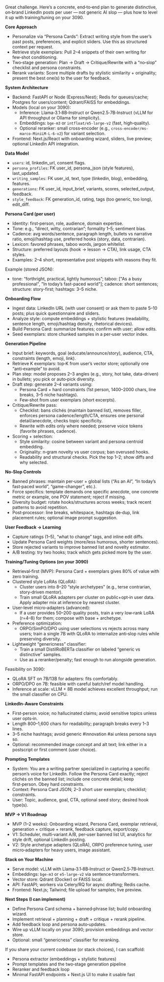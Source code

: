 Great challenge. Here’s a concrete, end‑to‑end plan to generate distinctive, on‑brand LinkedIn posts per user — not generic AI slop — plus how to level it up with training/tuning on your 3090.

**Core Approach**
- Personalize via “Persona Cards”: Extract writing style from the user’s past posts, preferences, and explicit sliders. Use this as structured context per request.
- Retrieve style exemplars: Pull 2–4 snippets of their own writing for few‑shot conditioning.
- Two‑stage generation: Plan → Draft → Critique/Rewrite with a “no‑slop” checklist and persona constraints.
- Rerank variants: Score multiple drafts by stylistic similarity + originality; present the best one(s) to the user for feedback.

**System Architecture**
- Backend: FastAPI or Node (Express/Nest); Redis for queues/cache; Postgres for users/content; Qdrant/FAISS for embeddings.
- Models (local on your 3090):
  - Inference: Llama‑3.1‑8B‑Instruct or Qwen2.5‑7B‑Instruct (vLLM for API throughput or Ollama for simplicity).
  - Embeddings: `bge-m3` or `intfloat/e5-large-v2` (fast, high‑quality).
  - Optional reranker: small cross‑encoder (e.g., `cross-encoder/ms-marco-MiniLM-L-6-v2`) for variant selection.
- Frontend: Next.js/React with onboarding wizard, sliders, live preview; optional LinkedIn API integration.

**Data Model**
- `users`: id, linkedin_url, consent flags.
- `persona_profiles`: FK user_id, persona_json (style features), last_updated.
- `writing_samples`: FK user_id, text, type (linkedin, blog), embedding, features.
- `generations`: FK user_id, input_brief, variants, scores, selected_output, feedback.
- `style_feedback`: FK generation_id, rating, tags (too generic, too long), edit_diff.

**Persona Card (per user)**
- Identity: first‑person, role, audience, domain expertise.
- Tone: e.g., “direct, witty, contrarian”; formality 1–5; sentiment bias.
- Cadence: avg words/sentence, paragraph length, bullets vs narrative ratio, emoji/hashtag use, preferred hooks (story, data, contrarian).
- Lexicon: favored phrases, taboo words, jargon whitelist.
- Structure: preferred layouts (hook → lesson → CTA), link usage, CTA styles.
- Examples: 2–4 short, representative post snippets with reasons they fit.

Example (stored JSON):
- tone: “forthright, practical, lightly humorous”; taboo: ["As a busy professional", "In today’s fast-paced world"]; cadence: short sentences; structure: story-first; hashtags: 3–5 niche.

**Onboarding Flow**
- Ingest data: LinkedIn URL (with user consent) or ask them to paste 5–10 posts; plus quick questionnaire and sliders.
- Analyze style: compute embeddings + stylistic features (readability, sentence length, emoji/hashtag density, rhetorical devices).
- Build Persona Card: summarize features; confirm with user; allow edits.
- Seed exemplars: store chunked samples in a per‑user vector index.

**Generation Pipeline**
- Input brief: keywords, goal (educate/announce/story), audience, CTA, constraints (length, emoji, link).
- Retrieve K exemplars: top‑K from user’s vector store; optionally one “anti‑example” to avoid.
- Plan step: model proposes 2–3 angles (e.g., story, hot take, data-driven) in bullets; you pick or auto‑pick diversity.
- Draft step: generate 2–4 variants using:
  - Persona Card + hard constraints (1st person, 1400–2000 chars, line breaks, 3–5 niche hashtags).
  - Few‑shot from user exemplars (short excerpts).
- Critique/Rewrite pass:
  - Checklist: bans clichés (maintain banned list), removes filler, enforces persona cadence/length/CTA, ensures one personal detail/anecdote, checks topic specificity.
  - Rewrite with edits only where needed; preserve voice tokens (favorite phrases, cadence).
- Scoring + selection:
  - Style similarity: cosine between variant and persona centroid embedding.
  - Originality: n‑gram novelty vs user corpus; ban overused hooks.
  - Readability and structural checks. Pick the top 1–2; show diffs and why selected.

**No‑Slop Controls**
- Banned phrases: maintain per‑user + global lists (“As an AI”, “In today’s fast‑paced world”, “game-changer”, etc.).
- Force specifics: template demands one specific anecdote, one concrete metric or example, one POV statement; reject if missing.
- Diversity budget: rotate hooks/structures across weeks; track recent patterns to avoid repetition.
- Post‑processor: line breaks, whitespace, hashtags de‑dup, link placement rules; optional image prompt suggestion.

**User Feedback → Learning**
- Capture ratings (1–5), “what to change” tags, and inline edit diffs.
- Update Persona Card weights (more/less humorous, shorter sentences).
- Store rejected variants to improve banned list and novelty estimator.
- A/B testing: try two hooks; track which gets picked more by the user.

**Training/Tuning Options (on your 3090)**
- Retrieval‑first (MVP): Persona Card + exemplars gives 80% of value with zero training.
- Clustered style LoRAs (QLoRA):
  - Cluster users into 8–20 “style archetypes” (e.g., terse contrarian, story‑driven mentor).
  - Train small QLoRA adapters per cluster on public+opt‑in user data. Apply adapter mix at inference by nearest cluster.
- User‑level micro‑adapters (advanced):
  - If a user provides 50–200 quality posts, train a very low‑rank LoRA (r=4–8) for them; compose with base + archetype.
- Preference optimization:
  - ORPO/SimPO/DPO using user selections vs rejects across many users; train a single 7B with QLoRA to internalize anti‑slop rules while preserving diversity.
- Lightweight “genericness” classifier:
  - Train a small DistilRoBERTa classifier on labeled “generic vs distinctive” samples.
  - Use as a reranker/penalty; fast enough to run alongside generation.

Feasibility on 3090:
- QLoRA SFT on 7B/13B for adapters: fits comfortably.
- ORPO/DPO on 7B: feasible with careful batch/ref model handling.
- Inference at scale: vLLM + 8B model achieves excellent throughput; run the small classifier on CPU.

**LinkedIn‑Aware Constraints**
- First‑person voice; no hallucinated claims; avoid sensitive topics unless user opts‑in.
- Length 800–1,600 chars for readability; paragraph breaks every 1–3 lines.
- 3–5 niche hashtags; avoid generic #innovation #ai unless persona says so.
- Optional: recommended image concept and alt text; link either in a postscript or first comment (user choice).

**Prompting Templates**
- System: You are a writing partner specialized in capturing a specific person’s voice for LinkedIn. Follow the Persona Card exactly; reject clichés on the banned list; include one concrete detail; keep first‑person. Obey hard constraints.
- Context: Persona Card JSON; 2–3 short user exemplars; checklist; constraints.
- User: Topic, audience, goal, CTA, optional seed story; desired hook type(s).

**MVP → V1 Roadmap**
- MVP (1–2 weeks): Onboarding wizard, Persona Card, exemplar retrieval, generation + critique + rerank, feedback capture, export/copy.
- V1: Scheduler, multi‑variant A/B, per‑user banned list UI, analytics for style drift, optional LinkedIn posting.
- V2: Style archetype adapters (QLoRA), ORPO preference tuning, user micro‑adapters for heavy users, image assistant.

**Stack on Your Machine**
- Serve model: vLLM with Llama‑3.1‑8B‑Instruct or Qwen2.5‑7B‑Instruct.
- Embeddings: `bge-m3` or `e5-large-v2` via sentence‑transformers.
- Vector store: Qdrant (Docker) or FAISS local.
- API: FastAPI; workers via Celery/RQ for async drafting; Redis cache.
- Frontend: Next.js; Tailwind; file upload for samples; live preview.

**Next Steps (I can implement)**
- Define Persona Card schema + banned‑phrase list; build onboarding wizard.
- Implement retrieval + planning + draft + critique + rerank pipeline.
- Add feedback loop and persona auto‑updates.
- Wire up vLLM locally on your 3090; provision embeddings and vector store.
- Optional: small “genericness” classifier for reranking.

If you share your current codebase (or stack choices), I can scaffold:
- Persona extractor (embeddings + stylistic features)
- Prompt templates and the two‑stage generation pipeline
- Reranker and feedback loop
- Minimal FastAPI endpoints + Next.js UI to make it usable fast

